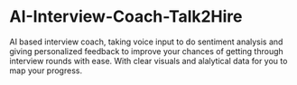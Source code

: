 # AI-Interview-Coach-Talk2Hire
AI based interview coach, taking voice input to do sentiment analysis and giving personalized feedback to improve your chances of getting through interview rounds with ease. With clear visuals and alalytical data for you to map your progress.
